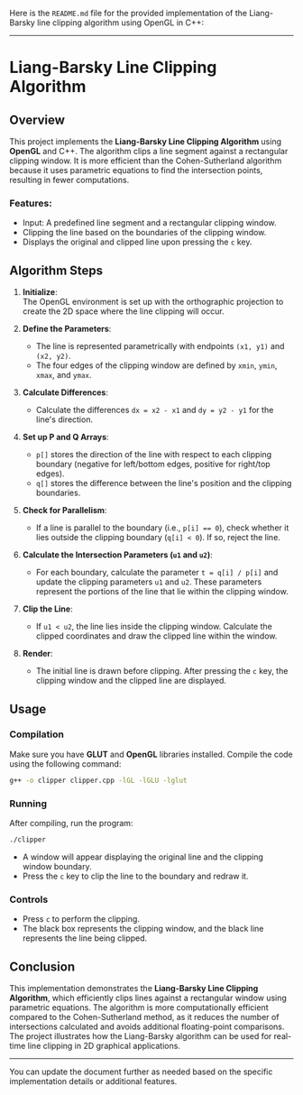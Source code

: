 Here is the `README.md` file for the provided implementation of the Liang-Barsky line clipping algorithm using OpenGL in C++:

---

# Liang-Barsky Line Clipping Algorithm

## Overview

This project implements the **Liang-Barsky Line Clipping Algorithm** using **OpenGL** and C++. The algorithm clips a line segment against a rectangular clipping window. It is more efficient than the Cohen-Sutherland algorithm because it uses parametric equations to find the intersection points, resulting in fewer computations.

### Features:
- Input: A predefined line segment and a rectangular clipping window.
- Clipping the line based on the boundaries of the clipping window.
- Displays the original and clipped line upon pressing the `c` key.

## Algorithm Steps

1. **Initialize**:  
   The OpenGL environment is set up with the orthographic projection to create the 2D space where the line clipping will occur.

2. **Define the Parameters**:
   - The line is represented parametrically with endpoints `(x1, y1)` and `(x2, y2)`.
   - The four edges of the clipping window are defined by `xmin`, `ymin`, `xmax`, and `ymax`.

3. **Calculate Differences**:
   - Calculate the differences `dx = x2 - x1` and `dy = y2 - y1` for the line's direction.
   
4. **Set up P and Q Arrays**:
   - `p[]` stores the direction of the line with respect to each clipping boundary (negative for left/bottom edges, positive for right/top edges).
   - `q[]` stores the difference between the line's position and the clipping boundaries.
   
5. **Check for Parallelism**:
   - If a line is parallel to the boundary (i.e., `p[i] == 0`), check whether it lies outside the clipping boundary (`q[i] < 0`). If so, reject the line.

6. **Calculate the Intersection Parameters (`u1` and `u2`)**:
   - For each boundary, calculate the parameter `t = q[i] / p[i]` and update the clipping parameters `u1` and `u2`. These parameters represent the portions of the line that lie within the clipping window.

7. **Clip the Line**:
   - If `u1 < u2`, the line lies inside the clipping window. Calculate the clipped coordinates and draw the clipped line within the window.

8. **Render**:
   - The initial line is drawn before clipping. After pressing the `c` key, the clipping window and the clipped line are displayed.

## Usage

### Compilation

Make sure you have **GLUT** and **OpenGL** libraries installed. Compile the code using the following command:

```bash
g++ -o clipper clipper.cpp -lGL -lGLU -lglut
```

### Running

After compiling, run the program:

```bash
./clipper
```

- A window will appear displaying the original line and the clipping window boundary.
- Press the `c` key to clip the line to the boundary and redraw it.

### Controls
- Press `c` to perform the clipping.
- The black box represents the clipping window, and the black line represents the line being clipped.

## Conclusion

This implementation demonstrates the **Liang-Barsky Line Clipping Algorithm**, which efficiently clips lines against a rectangular window using parametric equations. The algorithm is more computationally efficient compared to the Cohen-Sutherland method, as it reduces the number of intersections calculated and avoids additional floating-point comparisons. The project illustrates how the Liang-Barsky algorithm can be used for real-time line clipping in 2D graphical applications.

---

You can update the document further as needed based on the specific implementation details or additional features.
